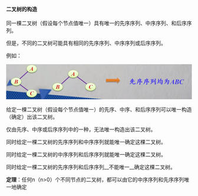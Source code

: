#### 二叉树的构造

同一棵二叉树（假设每个节点值唯一）具有唯一的先序序列、中序序列、和后序序列。

但是，不同的二叉树可能具有相同的先序序列、中序序列或后序序列。

例如：

![](../img/201903061629.png)

给定一棵二叉树（假设每个节点值唯一）的先序、中序、和后序序列可以唯一构造（确定）出该二叉树。

仅由先序、中序或后序序列中的一种，无法唯一构造出该二叉树。

同时给定一棵二叉树的先序序列和中序序列就能唯一确定这棵二叉树。

同时给定一棵二叉树的中序序列和后序序列就能唯一确定这棵二叉树。

同时给定一棵二叉树的先序序列和后序序列__不能唯一__确定这棵二叉树。

__定理__：任何n（n>0）个不同节点的二叉树，都可以由它的中序序列和先序序列唯一地确定

